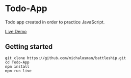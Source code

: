 # Todo-App

Todo app created in order to practice JavaScript.

[Live Demo](fiereeinar.github.io/Todo-App-Site/)

## Getting started

```
git clone https://github.com/michalosman/battleship.git
cd Todo-App
npm install
npm run live
```


